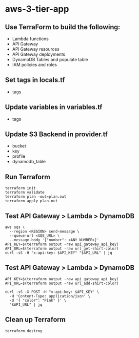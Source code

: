 # aws-3-tier-app
## Use TerraForm to build the following:
* Lambda functions
* API Gateway
* API Gateway resources
* API Gateway deployments
* DynamoDB Tables and populate table
* IAM policies and roles
## Set tags in locals.tf
* tags
## Update variables in variables.tf
* tags
## Update S3 Backend in provider.tf
* bucket
* key
* profile
* dynamodb_table
## Run Terraform
```
terraform init
terraform validate
terraform plan -out=plan.out
terraform apply plan.out
```
## Test API Gateway > Lambda > DynamoDB
```
aws sqs \
  --region <REGION> send-message \
  --queue-url <SQS_URL> \
  --message-body '{"number": <ANY_NUMBER>}'
API_KEY=$(terraform output -raw api_gateway_api_key)
API_URL=$(terraform output -raw url_get-shirt-color)
curl -sS -H "x-api-key: $API_KEY" "$API_URL" | jq
```
## Test API Gateway > Lambda > DynamoDB
```
API_KEY=$(terraform output -raw api_gateway_api_key)
API_URL=$(terraform output -raw url_add-shirt-color)

curl -sS -X POST -H "x-api-key: $API_KEY" \
  -H 'Content-Type: application/json' \
  -d '{ "color": "Pink" }' \
  "$API_URL" | jq
```
## Clean up Terraform
```
terraform destroy
```
